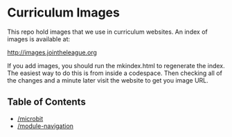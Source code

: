 # Curriculum Images

This repo hold  images that we use in curriculum websites. An index of images is available at:

   http://images.jointheleague.org

If you add images, you should run the mkindex.html to regenerate the index. The easiest 
way to do this is from inside a codespace. Then checking all of the changes and a minute later
visit the website to get you image URL. 


## Table of Contents 

<!-- start generated content -->

- [/microbit](/microbit/README.md)
- [/module-navigation](/module-navigation/README.md)
